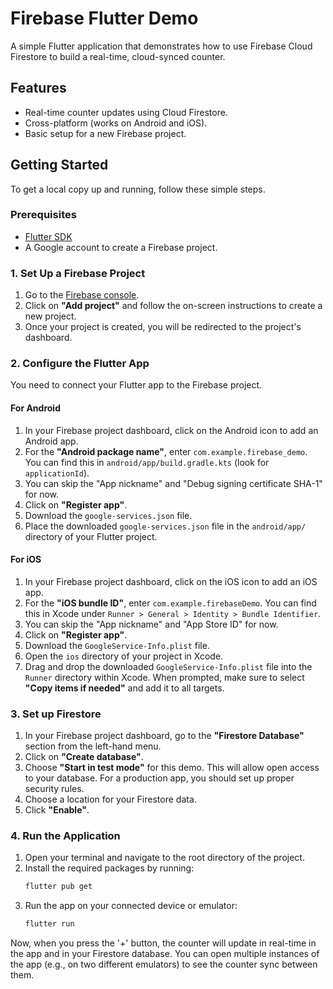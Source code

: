 # Firebase Flutter Demo

A simple Flutter application that demonstrates how to use Firebase Cloud Firestore to build a real-time, cloud-synced counter.

## Features

- Real-time counter updates using Cloud Firestore.
- Cross-platform (works on Android and iOS).
- Basic setup for a new Firebase project.

## Getting Started

To get a local copy up and running, follow these simple steps.

### Prerequisites

- [Flutter SDK](https://flutter.dev/docs/get-started/install)
- A Google account to create a Firebase project.

### 1. Set Up a Firebase Project

1.  Go to the [Firebase console](https://console.firebase.google.com/).
2.  Click on **"Add project"** and follow the on-screen instructions to create a new project.
3.  Once your project is created, you will be redirected to the project's dashboard.

### 2. Configure the Flutter App

You need to connect your Flutter app to the Firebase project.

#### For Android

1.  In your Firebase project dashboard, click on the Android icon to add an Android app.
2.  For the **"Android package name"**, enter `com.example.firebase_demo`. You can find this in `android/app/build.gradle.kts` (look for `applicationId`).
3.  You can skip the "App nickname" and "Debug signing certificate SHA-1" for now.
4.  Click on **"Register app"**.
5.  Download the `google-services.json` file.
6.  Place the downloaded `google-services.json` file in the `android/app/` directory of your Flutter project.

#### For iOS

1.  In your Firebase project dashboard, click on the iOS icon to add an iOS app.
2.  For the **"iOS bundle ID"**, enter `com.example.firebaseDemo`. You can find this in Xcode under `Runner > General > Identity > Bundle Identifier`.
3.  You can skip the "App nickname" and "App Store ID" for now.
4.  Click on **"Register app"**.
5.  Download the `GoogleService-Info.plist` file.
6.  Open the `ios` directory of your project in Xcode.
7.  Drag and drop the downloaded `GoogleService-Info.plist` file into the `Runner` directory within Xcode. When prompted, make sure to select **"Copy items if needed"** and add it to all targets.

### 3. Set up Firestore

1.  In your Firebase project dashboard, go to the **"Firestore Database"** section from the left-hand menu.
2.  Click on **"Create database"**.
3.  Choose **"Start in test mode"** for this demo. This will allow open access to your database. For a production app, you should set up proper security rules.
4.  Choose a location for your Firestore data.
5.  Click **"Enable"**.

### 4. Run the Application

1.  Open your terminal and navigate to the root directory of the project.
2.  Install the required packages by running:
    ```sh
    flutter pub get
    ```
3.  Run the app on your connected device or emulator:
    ```sh
    flutter run
    ```

Now, when you press the '+' button, the counter will update in real-time in the app and in your Firestore database. You can open multiple instances of the app (e.g., on two different emulators) to see the counter sync between them.
